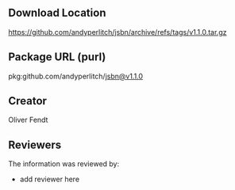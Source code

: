 ## Download Location

https://github.com/andyperlitch/jsbn/archive/refs/tags/v1.1.0.tar.gz

## Package URL (purl)

pkg:github.com/andyperlitch/jsbn@v1.1.0

## Creator

Oliver Fendt

## Reviewers

The information was reviewed by:

* add reviewer here

